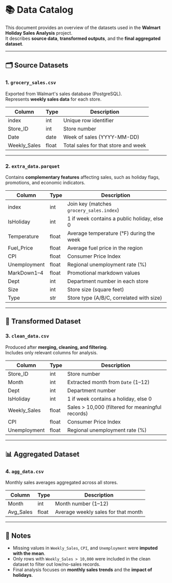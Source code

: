 # 📚 Data Catalog

This document provides an overview of the datasets used in the **Walmart Holiday Sales Analysis** project.  
It describes **source data**, **transformed outputs**, and the **final aggregated dataset**.

---

## 🗂 Source Datasets

### 1. `grocery_sales.csv`
Exported from Walmart's sales database (PostgreSQL).  
Represents **weekly sales data** for each store.

| Column        | Type    | Description                                      |
|---------------|---------|--------------------------------------------------|
| index         | int     | Unique row identifier                            |
| Store_ID      | int     | Store number                                     |
| Date          | date    | Week of sales (YYYY-MM-DD)                       |
| Weekly_Sales  | float   | Total sales for that store and week              |

---

### 2. `extra_data.parquet`
Contains **complementary features** affecting sales, such as holiday flags, promotions, and economic indicators.

| Column        | Type    | Description                                      |
|---------------|---------|--------------------------------------------------|
| index         | int     | Join key (matches `grocery_sales.index`)         |
| IsHoliday     | int     | 1 if week contains a public holiday, else 0      |
| Temperature   | float   | Average temperature (°F) during the week         |
| Fuel_Price    | float   | Average fuel price in the region                 |
| CPI           | float   | Consumer Price Index                             |
| Unemployment  | float   | Regional unemployment rate (%)                   |
| MarkDown1–4   | float   | Promotional markdown values                      |
| Dept          | int     | Department number in each store                  |
| Size          | int     | Store size (square feet)                         |
| Type          | str     | Store type (A/B/C, correlated with size)         |

---

## 🧹 Transformed Dataset

### 3. `clean_data.csv`
Produced after **merging, cleaning, and filtering**.  
Includes only relevant columns for analysis.

| Column        | Type    | Description                                      |
|---------------|---------|--------------------------------------------------|
| Store_ID      | int     | Store number                                     |
| Month         | int     | Extracted month from `Date` (1–12)               |
| Dept          | int     | Department number                                |
| IsHoliday     | int     | 1 if week contains a holiday, else 0             |
| Weekly_Sales  | float   | Sales > 10,000 (filtered for meaningful records) |
| CPI           | float   | Consumer Price Index                             |
| Unemployment  | float   | Regional unemployment rate (%)                   |

---

## 📊 Aggregated Dataset

### 4. `agg_data.csv`
Monthly sales averages aggregated across all stores.

| Column        | Type    | Description                                      |
|---------------|---------|--------------------------------------------------|
| Month         | int     | Month number (1–12)                              |
| Avg_Sales     | float   | Average weekly sales for that month              |

---

## 🔑 Notes
- Missing values in `Weekly_Sales`, `CPI`, and `Unemployment` were **imputed with the mean**.  
- Only rows with `Weekly_Sales > 10,000` were included in the clean dataset to filter out low/no-sales records.  
- Final analysis focuses on **monthly sales trends** and the **impact of holidays**.
